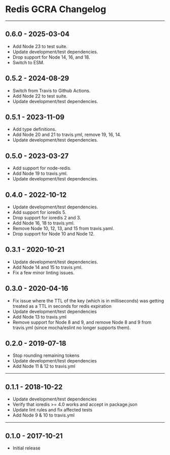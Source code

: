 # Redis GCRA Changelog

***

## 0.6.0 - 2025-03-04

- Add Node 23 to test suite.
- Update development/test dependencies.
- Drop support for Node 14, 16, and 18.
- Switch to ESM.

## 0.5.2 - 2024-08-29

- Switch from Travis to Github Actions.
- Add Node 22 to test suite.
- Update development/test dependencies.

## 0.5.1 - 2023-11-09

- Add type definitions.
- Add Node 20 and 21 to travis.yml, remove 19, 16, 14.
- Update development/test dependencies.

## 0.5.0 - 2023-03-27

- Add support for node-redis.
- Add Node 19 to travis.yml.
- Update development/test dependencies.

## 0.4.0 - 2022-10-12

- Update development/test dependencies.
- Add support for ioredis 5.
- Drop support for ioredis 2 and 3.
- Add Node 16, 18 to travis.yml.
- Remove Node 10, 12, 13, and 15 from travis.yaml.
- Drop support for Node 10 and Node 12.

## 0.3.1 - 2020-10-21

- Update development/test dependencies.
- Add Node 14 and 15 to travis.yml.
- Fix a few minor linting issues.

## 0.3.0 - 2020-04-16

- Fix issue where the TTL of the key (which is in milliseconds) was getting treated as a TTL in seconds for redis expiration
- Update development/test dependencies
- Add Node 13 to travis.yml
- Remove support for Node 8 and 9, and remove Node 8 and 9 from travis.yml (since mocha/eslint no longer supports them).

## 0.2.0 - 2019-07-18

- Stop rounding remaining tokens
- Update development/test dependencies
- Add Node 11 & 12 to travis.yml

***

## 0.1.1 - 2018-10-22

- Update development/test dependencies
- Verify that ioredis >= 4.0 works and accept in package.json
- Update lint rules and fix affected tests
- Add Node 9 & 10 to travis.yml

***

## 0.1.0 - 2017-10-21

- Initial release
